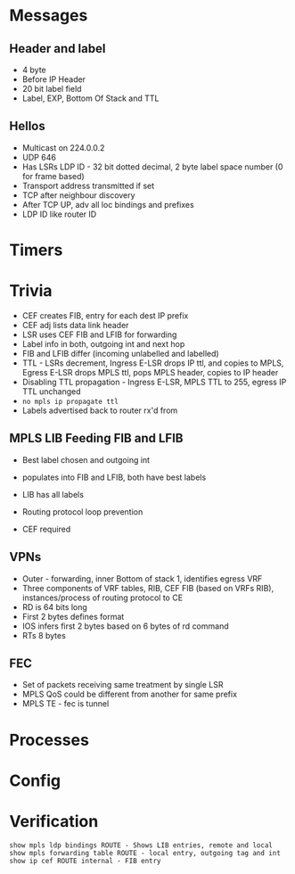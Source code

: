 # Messages

## Header and label

* 4 byte
* Before IP Header
* 20 bit label field
* Label, EXP, Bottom Of Stack and TTL

## Hellos

* Multicast on 224.0.0.2
* UDP 646
* Has LSRs LDP ID - 32 bit dotted decimal, 2 byte label space number (0 for frame based)
* Transport address transmitted if set
* TCP after neighbour discovery
* After TCP UP, adv all loc bindings and prefixes
* LDP ID like router ID

# Timers

# Trivia

* CEF creates FIB, entry for each dest IP prefix
* CEF adj lists data link header
* LSR uses CEF FIB and LFIB for forwarding
* Label info in both, outgoing int and next hop
* FIB and LFIB differ (incoming unlabelled and labelled)
* TTL - LSRs decrement, Ingress E-LSR drops IP ttl, and copies to MPLS, Egress E-LSR drops MPLS ttl, pops MPLS header, copies to IP header
* Disabling TTL propagation - Ingress E-LSR, MPLS TTL to 255, egress IP TTL unchanged
* `no mpls ip propagate ttl`
* Labels advertised back to router rx'd from

##  MPLS LIB Feeding FIB and LFIB

* Best label chosen and outgoing int
 * populates into FIB and LFIB, both have best labels
* LIB has all labels
* Routing protocol loop prevention

* CEF required

## VPNs

* Outer - forwarding, inner Bottom of stack 1, identifies egress VRF
* Three components of VRF tables, RIB, CEF FIB (based on VRFs RIB), instances/process of routing protocol to CE
* RD is 64 bits long
 * First 2 bytes defines format
 * IOS infers first 2 bytes based on 6 bytes of rd command
* RTs 8 bytes

## FEC

* Set of packets receiving same treatment by single LSR
 * MPLS QoS could be different from another for same prefix
 * MPLS TE - fec is tunnel


# Processes

# Config

# Verification

```
show mpls ldp bindings ROUTE - Shows LIB entries, remote and local
show mpls forwarding table ROUTE - local entry, outgoing tag and int
show ip cef ROUTE internal - FIB entry
```
